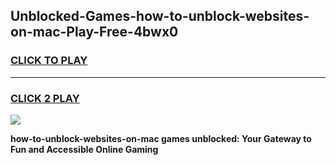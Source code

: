
## Unblocked-Games-how-to-unblock-websites-on-mac-Play-Free-4bwx0
<h3>
<a href="https://premium76.site?title=how-to-unblock-websites-on-mac&ref=23A">CLICK TO PLAY</a></h3>
<hr>

<h3>
<a href="https://premium76.site?title=how-to-unblock-websites-on-mac&ref=23A">CLICK 2 PLAY</a>
  
</h3>

<a href="https://premium76.site?title=how-to-unblock-websites-on-mac&ref=23A"><img src="https://clearcache.store/games.png"></a>


**how-to-unblock-websites-on-mac games unblocked: Your Gateway to Fun and Accessible Online Gaming**
